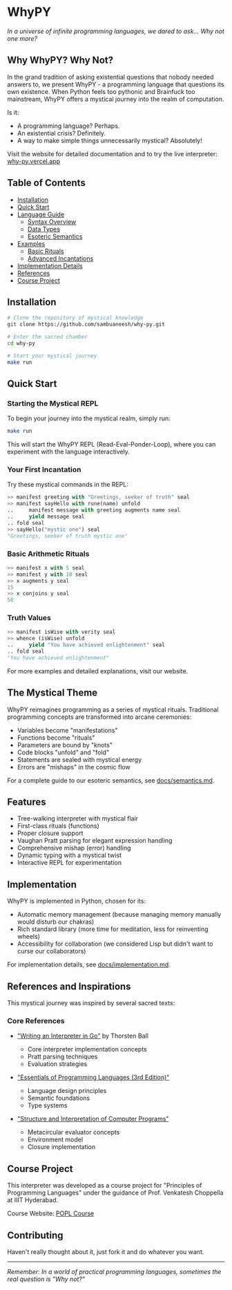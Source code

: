 # WhyPY

*In a universe of infinite programming languages, we dared to ask... Why not one more?*

## Why WhyPY? Why Not?

In the grand tradition of asking existential questions that nobody needed answers to, we present WhyPY - a programming language that questions its own existence. When Python feels too pythonic and Brainfuck too mainstream, WhyPY offers a mystical journey into the realm of computation.

Is it:
- A programming language? Perhaps.
- An existential crisis? Definitely.
- A way to make simple things unnecessarily mystical? Absolutely!

Visit the website for detailed documentation and to try the live interpreter: [why-py.vercel.app](https://why-py.vercel.app/)

## Table of Contents

- [Installation](#installation)
- [Quick Start](#quick-start)
- [Language Guide](#language-guide)
  - [Syntax Overview](https://why-py.vercel.app/language-guide/syntax-overview/)
  - [Data Types](https://why-py.vercel.app/language-guide/data-types/)
  - [Esoteric Semantics](https://why-py.vercel.app/language-guide/esoteric-semantics/)
- [Examples](#examples)
  - [Basic Rituals](https://why-py.vercel.app/examples/basic/)
  - [Advanced Incantations](https://why-py.vercel.app/examples/advanced/)
- [Implementation Details](https://why-py.vercel.app/implementation/ast/)
- [References](#references)
- [Course Project](#course-project)

## Installation

```bash
# Clone the repository of mystical knowledge
git clone https://github.com/sambuaneesh/why-py.git

# Enter the sacred chamber
cd why-py

# Start your mystical journey
make run
```

## Quick Start

### Starting the Mystical REPL

To begin your journey into the mystical realm, simply run:

```bash
make run
```

This will start the WhyPY REPL (Read-Eval-Ponder-Loop), where you can experiment with the language interactively.

### Your First Incantation

Try these mystical commands in the REPL:

```python
>> manifest greeting with "Greetings, seeker of truth" seal
>> manifest sayHello with rune(name) unfold
..     manifest message with greeting augments name seal
..     yield message seal
.. fold seal
>> sayHello("mystic one") seal
"Greetings, seeker of truth mystic one"
```

### Basic Arithmetic Rituals

```python
>> manifest x with 5 seal
>> manifest y with 10 seal
>> x augments y seal
15
>> x conjoins y seal
50
```

### Truth Values

```python
>> manifest isWise with verity seal
>> whence (isWise) unfold
..     yield "You have achieved enlightenment" seal
.. fold seal
"You have achieved enlightenment"
```

For more examples and detailed explanations, visit our website.

## The Mystical Theme

WhyPY reimagines programming as a series of mystical rituals. Traditional programming concepts are transformed into arcane ceremonies:

- Variables become "manifestations"
- Functions become "rituals"
- Parameters are bound by "knots"
- Code blocks "unfold" and "fold"
- Statements are sealed with mystical energy
- Errors are "mishaps" in the cosmic flow

For a complete guide to our esoteric semantics, see [docs/semantics.md](https://why-py.vercel.app/language-guide/esoteric-semantics/).

## Features

- Tree-walking interpreter with mystical flair
- First-class rituals (functions)
- Proper closure support
- Vaughan Pratt parsing for elegant expression handling
- Comprehensive mishap (error) handling
- Dynamic typing with a mystical twist
- Interactive REPL for experimentation

## Implementation

WhyPY is implemented in Python, chosen for its:
- Automatic memory management (because managing memory manually would disturb our chakras)
- Rich standard library (more time for meditation, less for reinventing wheels)
- Accessibility for collaboration (we considered Lisp but didn't want to curse our collaborators)

For implementation details, see [docs/implementation.md](https://why-py.vercel.app/implementation/ast/).

## References and Inspirations

This mystical journey was inspired by several sacred texts:

### Core References
- ["Writing an Interpreter in Go"](https://interpreterbook.com/) by Thorsten Ball
  - Core interpreter implementation concepts
  - Pratt parsing techniques
  - Evaluation strategies

- ["Essentials of Programming Languages (3rd Edition)"](https://eopl3.com/)
  - Language design principles
  - Semantic foundations
  - Type systems

- ["Structure and Interpretation of Computer Programs"](https://mitpress.mit.edu/sites/default/files/sicp/index.html)
  - Metacircular evaluator concepts
  - Environment model
  - Closure implementation

## Course Project

This interpreter was developed as a course project for "Principles of Programming Languages" under the guidance of Prof. Venkatesh Choppella at IIIT Hyderabad.

Course Website: [POPL Course](https://faculty.iiit.ac.in/~venkatesh.choppella/popl/)

## Contributing

Haven't really thought about it, just fork it and do whatever you want.

---

*Remember: In a world of practical programming languages, sometimes the real question is "Why not?"* 